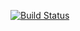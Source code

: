 [![Build Status](https://jenkins.dev.yashkov.org/buildStatus/icon?job=github-ayashkov%2Fhhvm%2Fmaster)](https://jenkins.dev.yashkov.org/job/github-ayashkov/job/hhvm/job/master/)
